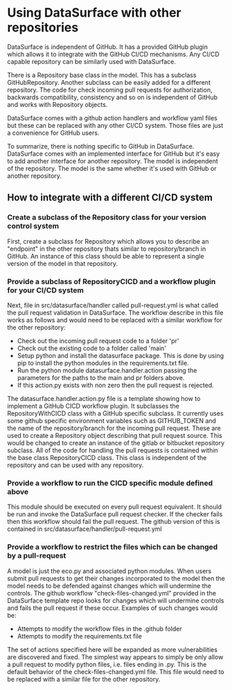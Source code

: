 # Using DataSurface with other repositories

DataSurface is independent of GitHub. It has a provided GitHub plugin which allows it to integrate with the GitHub CI/CD mechanisms. Any CI/CD capable repository can be similarly used with DataSurface.

There is a Repository base class in the model. This has a subclass GitHubRepository. Another subclass can be easily added for a different repository. The code for check incoming pull requests for authorization, backwards compatibility, consistency and so on is independent of GitHub and works with Repository objects.

DataSurface comes with a github action handlers and workflow yaml files but these can be replaced with any other CI/CD system. Those files are just a convenience for GitHub users.

To summarize, there is nothing specific to GitHub in DataSurface. DataSurface comes with an implemented interface for GitHub but it's easy to add another interface for another repository. The model is independent of the repository. The model is the same whether it's used with GitHub or another repository.

## How to integrate with a different CI/CD system

### Create a subclass of the Repository class for your version control system

First, create a subclass for Repository which allows you to describe an "endpoint" in the other repository thats similar to repository/branch in GitHub. An instance of this class should be able to represent a single version of the model in that repository.

### Provide a subclass of RepositoryCICD and a workflow plugin for your CI/CD system

Next, file in src/datasurface/handler called pull-request.yml is what called the pull request validation in DataSurface. The workflow describe in this file works as follows and would need to be replaced with a similar workflow for the other repository:

* Check out the incoming pull request code to a folder 'pr'
* Check out the existing code to a folder called 'main'
* Setup python and install the datasurface package. This is done by using pip to install the python modules in the requirements.txt file.
* Run the python module datasurface.handler.action passing the parameters for the paths to the main and pr folders above.
* If this action.py exists with non zero then the pull request is rejected.

The datasurface.handler.action.py file is a template showing how to implement a GitHub CICD workflow plugin. It subclasses the RepositoryWithCICD class with a GitHub specific subclass. It currently uses some github specific environment variables such as GITHUB_TOKEN and the name of the repository/branch for the incoming pull request. These are used to create a Repository object describing that pull request source. This would be changed to create an instance of the gitlab or bitbucket repository subclass. All of the code for handling the pull requests is contained within the base class RepositoryCICD class. This class is independent of the repository and can be used with any repository.

### Provide a workflow to run the CICD specific module defined above

This module should be executed on every pull request equivalent. It should be run and invoke the DataSurface pull request checker. If the checker fails then this workflow should fail the pull request. The github version of this is contained in src/datasurface/handler/pull-request.yml

### Provide a workflow to restrict the files which can be changed by a pull-request

A model is just the eco.py and associated python modules. When users submit pull requests to get their changes incorporated to the model then the model needs to be defended against changes which will undermine the controls. The github workflow "check-files-changed.yml" provided in the DataSurface template repo looks for changes which will undermine controls and fails the pull request if these occur. Examples of such changes would be:

* Attempts to modify the workflow files in the .github folder
* Attempts to modify the requirements.txt file

The set of actions specified here will be expanded as more vulnerabilities are discovered and fixed. The simplest way appears to simply be only allow a pull request to modify python files, i.e. files ending in .py. This is the default behavior of the check-files-changed.yml file. This file would need to be replaced with a similar file for the other repository.
